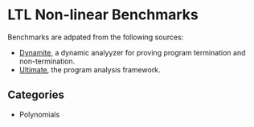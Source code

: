 # LTL Non-linear Benchmarks
Benchmarks are adpated from the following sources:
- [Dynamite](https://github.com/letonchanh/dynamite/tree/master/benchmarks), a dynamic analyyzer for proving program termination and non-termination.
- [Ultimate](https://github.com/ultimate-pa/ultimate/tree/dev/trunk/examples/LTL), the program analysis framework.

## Categories
- Polynomials 
